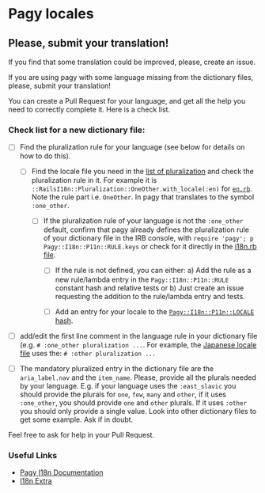 # Pagy locales

## Please, submit your translation!

If you find that some translation could be improved, please, create an issue.

If you are using pagy with some language missing from the dictionary files, please, submit your translation!

You can create a Pull Request for your language, and get all the help you need to correctly complete it. Here is a check list.

### Check list for a new dictionary file:

- [ ] Find the pluralization rule for your language (see below for details on how to do this).

  - [ ] Find the locale file you need in
    the [list of pluralization](https://github.com/svenfuchs/rails-i18n/tree/master/rails/pluralization) and check the
    pluralization rule in it. For example it is `::RailsI18n::Pluralization::OneOther.with_locale(:en)`
    for [`en.rb`](https://github.com/svenfuchs/rails-i18n/blob/master/rails/pluralization/en.rb). Note the rule part
    i.e. `OneOther`. In pagy that translates to the symbol `:one_other`.

    - [ ] If the pluralization rule of your language is not the `:one_other` default, confirm that pagy already defines the
      pluralization rule of your dictionary file in the IRB console, with `require 'pagy'; p Pagy::I18n::P11n::RULE.keys` or check
      for it directly in the [i18n.rb file](https://github.com/ddnexus/pagy/blob/master/gem/lib/pagy/i18n.rb#L26-L91).

      - [ ] If the rule is not defined, you can either: a) Add the rule as a new rule/lambda entry in the `Pagy::I18n::P11n::RULE`
        constant hash and relative tests or b) Just create an issue requesting the addition to the rule/lambda entry and tests.

      - [ ] Add an entry for your locale to
        the [`Pagy::I18n::P11n::LOCALE` hash](https://github.com/ddnexus/pagy/blob/master/gem/lib/pagy/i18n.rb#L95C1-L115).

- [ ] add/edit the first line comment in the language rule in your dictionary file (e.g. `# :one_other pluralization ...`. For
  example, the [Japanese locale file](https://github.com/ddnexus/pagy/blob/master/gem/lib/locales/ja.yml#L1) uses
  the: `# :other pluralization ...`

- [ ] The mandatory pluralized entry in the dictionary file are the `aria_label.nav` and the `item_name`. Please, provide all the
  plurals needed by your language. E.g. if your language uses the `:east_slavic` you should provide the plurals
  for `one`, `few`, `many` and `other`, if it uses `:one_other`, you should provide `one` and `other` plurals. If it uses `:other`
  you should only provide a single value. Look into other dictionary files to get some example. Ask if in doubt.

Feel free to ask for help in your Pull Request.

### Useful Links

- [Pagy I18n Documentation](https://ddnexus.github.io/pagy/docs/api/i18n)
- [I18n Extra](https://ddnexus.github.io/pagy/docs/extras/i18n/)
